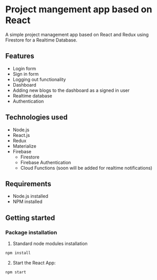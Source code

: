 # Project mangement app based on React

A simple project management app based on React and Redux using Firestore for a Realtime Database.

## Features
* Login form
* Sign in form
* Logging out functionality
* Dashboard 
* Adding new blogs to the dashboard as a signed in user
* Realtime database
* Authentication

## Technologies used
* Node.js
* React.js
* Redux
* Materialize 
* Firebase
    * Firestore
    * Firebase Authentication
    * Cloud Functions (soon will be added for realtime notifications)

## Requirements
* Node.js installed
* NPM installed

## Getting started

### Package installation
1. Standard node modules installation
```bash
npm install
```
2. Start the React App:
```bash
npm start
```


